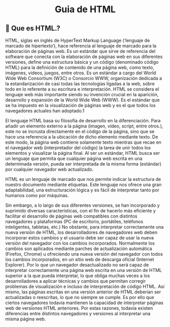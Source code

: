 <h1 align="center">
  Guia de HTML
</h1>

## 🚀 Que es HTML.?

HTML, siglas en inglés de HyperText Markup Language (‘lenguaje de marcado de hipertexto’), hace referencia al lenguaje de marcado para la elaboración de páginas web. Es un estándar que sirve de referencia del software que conecta con la elaboración de páginas web en sus diferentes versiones, define una estructura básica y un código (denominado código HTML) para la definición de contenido de una página web, como texto, imágenes, videos, juegos, entre otros. Es un estándar a cargo del World Wide Web Consortium (W3C) o Consorcio WWW, organización dedicada a la estandarización de casi todas las tecnologías ligadas a la web, sobre todo en lo referente a su escritura e interpretación. HTML se considera el lenguaje web más importante siendo su invención crucial en la aparición, desarrollo y expansión de la World Wide Web (WWW). Es el estándar que se ha impuesto en la visualización de páginas web y es el que todos los navegadores actuales han adoptado.1​

El lenguaje HTML basa su filosofía de desarrollo en la diferenciación. Para añadir un elemento externo a la página (imagen, vídeo, script, entre otros.), este no se incrusta directamente en el código de la página, sino que se hace una referencia a la ubicación de dicho elemento mediante texto. De este modo, la página web contiene solamente texto mientras que recae en el navegador web (interpretador del código) la tarea de unir todos los elementos y visualizar la página final. Al ser un estándar, HTML busca ser un lenguaje que permita que cualquier página web escrita en una determinada versión, pueda ser interpretada de la misma forma (estándar) por cualquier navegador web actualizado.

HTML es un lenguaje de marcado que nos permite indicar la estructura de nuestro documento mediante etiquetas. Este lenguaje nos ofrece una gran adaptabilidad, una estructuración lógica y es fácil de interpre­tar tanto por humanos como por máquinas.

Sin embargo, a lo largo de sus diferentes versiones, se han incorporado y suprimido diversas características, con el fin de hacerlo más eficiente y facilitar el desarrollo de páginas web compatibles con distintos navegadores y plataformas (PC de escritorio, portátiles, teléfonos inteligentes, tabletas, etc.) No obstante, para interpretar correctamente una nueva versión de HTML, los desarrolladores de navegadores web deben incorporar estos cambios y el usuario debe ser capaz de usar la nueva versión del navegador con los cambios incorporados. Normalmente los cambios son aplicados mediante parches de actualización automática (Firefox, Chrome) u ofreciendo una nueva versión del navegador con todos los cambios incorporados, en un sitio web de descarga oficial (Internet Explorer). Por lo que un navegador desactualizado no será capaz de interpretar correctamente una página web escrita en una versión de HTML superior a la que pueda interpretar, lo que obliga muchas veces a los desarrolladores a aplicar técnicas y cambios que permitan corregir problemas de visualización e incluso de interpretación de código HTML. Así mismo, las páginas escritas en una versión anterior de HTML deberían ser actualizadas o reescritas, lo que no siempre se cumple. Es por ello que ciertos navegadores todavía mantienen la capacidad de interpretar páginas web de versiones HTML anteriores. Por estas razones, todavía existen diferencias entre distintos navegadores y versiones al interpretar una misma página web.
